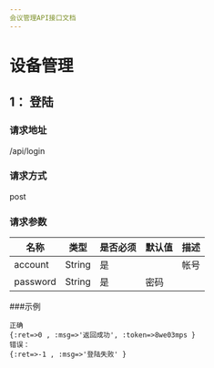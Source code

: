 ```yaml
---
会议管理API接口文档 
---
```


# 设备管理
## 1： 登陆
### 请求地址
/api/login
### 请求方式
post
### 请求参数
名称|类型|是否必须|默认值|描述
---|---|----|---|---
account|String|是| |帐号
password|String|是|密码
###示例
```
正确
{:ret=>0 , :msg=>'返回成功', :token=>8we03mps }
错误：
{:ret=>-1 , :msg=>'登陆失败' }
```
 
